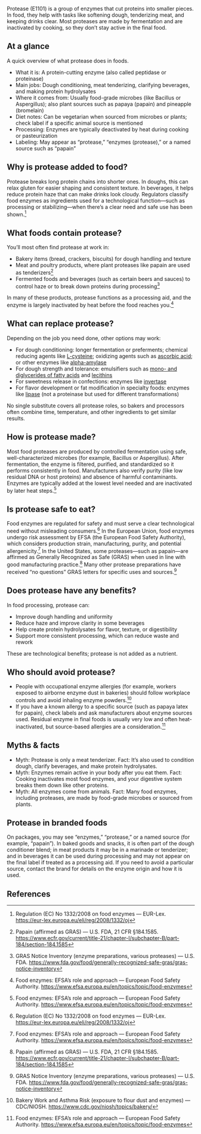 Protease (E1101) is a group of enzymes that cut proteins into smaller pieces. In food, they help with tasks like softening dough, tenderizing meat, and keeping drinks clear. Most proteases are made by fermentation and are inactivated by cooking, so they don’t stay active in the final food.

<!--more-->

## At a glance
A quick overview of what protease does in foods.
- What it is: A protein-cutting enzyme (also called peptidase or proteinase)
- Main jobs: Dough conditioning, meat tenderizing, clarifying beverages, and making protein hydrolysates
- Where it comes from: Usually food-grade microbes (like Bacillus or Aspergillus); also plant sources such as papaya (papain) and pineapple (bromelain)
- Diet notes: Can be vegetarian when sourced from microbes or plants; check label if a specific animal source is mentioned
- Processing: Enzymes are typically deactivated by heat during cooking or pasteurization
- Labeling: May appear as “protease,” “enzymes (protease),” or a named source such as “papain”

## Why is protease added to food?
Protease breaks long protein chains into shorter ones. In doughs, this can relax gluten for easier shaping and consistent texture. In beverages, it helps reduce protein haze that can make drinks look cloudy. Regulators classify food enzymes as ingredients used for a technological function—such as processing or stabilizing—when there’s a clear need and safe use has been shown.[^1]

## What foods contain protease?
You’ll most often find protease at work in:
- Bakery items (bread, crackers, biscuits) for dough handling and texture
- Meat and poultry products, where plant proteases like papain are used as tenderizers[^3]
- Fermented foods and beverages (such as certain beers and sauces) to control haze or to break down proteins during processing[^4]

In many of these products, protease functions as a processing aid, and the enzyme is largely inactivated by heat before the food reaches you.[^2]

## What can replace protease?
Depending on the job you need done, other options may work:
- For dough conditioning: longer fermentation or preferments; chemical reducing agents like [L-cysteine](/e920-l-cysteine); oxidizing agents such as [ascorbic acid](/e300-ascorbic-acid); or other enzymes like [alpha-amylase](/e1100-alpha-amylase)
- For dough strength and tolerance: emulsifiers such as [mono- and diglycerides of fatty acids](/e471-mono-and-diglycerides-of-fatty-acids) and [lecithins](/e322-lecithins)
- For sweetness release in confections: enzymes like [invertase](/e1103-invertase)
- For flavor development or fat modification in specialty foods: enzymes like [lipase](/e1104-lipase) (not a proteinase but used for different transformations)

No single substitute covers all protease roles, so bakers and processors often combine time, temperature, and other ingredients to get similar results.

## How is protease made?
Most food proteases are produced by controlled fermentation using safe, well-characterized microbes (for example, Bacillus or Aspergillus). After fermentation, the enzyme is filtered, purified, and standardized so it performs consistently in food. Manufacturers also verify purity (like low residual DNA or host proteins) and absence of harmful contaminants. Enzymes are typically added at the lowest level needed and are inactivated by later heat steps.[^2]

## Is protease safe to eat?
Food enzymes are regulated for safety and must serve a clear technological need without misleading consumers.[^1] In the European Union, food enzymes undergo risk assessment by EFSA (the European Food Safety Authority), which considers production strain, manufacturing, purity, and potential allergenicity.[^2] In the United States, some proteases—such as papain—are affirmed as Generally Recognized as Safe (GRAS) when used in line with good manufacturing practice.[^3] Many other protease preparations have received “no questions” GRAS letters for specific uses and sources.[^4]

## Does protease have any benefits?
In food processing, protease can:
- Improve dough handling and uniformity
- Reduce haze and improve clarity in some beverages
- Help create protein hydrolysates for flavor, texture, or digestibility
- Support more consistent processing, which can reduce waste and rework

These are technological benefits; protease is not added as a nutrient.

## Who should avoid protease?
- People with occupational enzyme allergies (for example, workers exposed to airborne enzyme dust in bakeries) should follow workplace controls and avoid inhaling enzyme powders.[^5]
- If you have a known allergy to a specific source (such as papaya latex for papain), check labels and ask manufacturers about enzyme sources used. Residual enzyme in final foods is usually very low and often heat-inactivated, but source-based allergies are a consideration.[^2]

## Myths & facts
- Myth: Protease is only a meat tenderizer. Fact: It’s also used to condition dough, clarify beverages, and make protein hydrolysates.
- Myth: Enzymes remain active in your body after you eat them. Fact: Cooking inactivates most food enzymes, and your digestive system breaks them down like other proteins.
- Myth: All enzymes come from animals. Fact: Many food enzymes, including proteases, are made by food-grade microbes or sourced from plants.

## Protease in branded foods
On packages, you may see “enzymes,” “protease,” or a named source (for example, “papain”). In baked goods and snacks, it is often part of the dough conditioner blend; in meat products it may be in a marinade or tenderizer; and in beverages it can be used during processing and may not appear on the final label if treated as a processing aid. If you need to avoid a particular source, contact the brand for details on the enzyme origin and how it is used.

## References
[^1]: Regulation (EC) No 1332/2008 on food enzymes — EUR-Lex. https://eur-lex.europa.eu/eli/reg/2008/1332/oj
[^2]: Food enzymes: EFSA’s role and approach — European Food Safety Authority. https://www.efsa.europa.eu/en/topics/topic/food-enzymes
[^3]: Papain (affirmed as GRAS) — U.S. FDA, 21 CFR §184.1585. https://www.ecfr.gov/current/title-21/chapter-I/subchapter-B/part-184/section-184.1585
[^4]: GRAS Notice Inventory (enzyme preparations, various proteases) — U.S. FDA. https://www.fda.gov/food/generally-recognized-safe-gras/gras-notice-inventory
[^5]: Bakery Work and Asthma Risk (exposure to flour dust and enzymes) — CDC/NIOSH. https://www.cdc.gov/niosh/topics/bakery/
